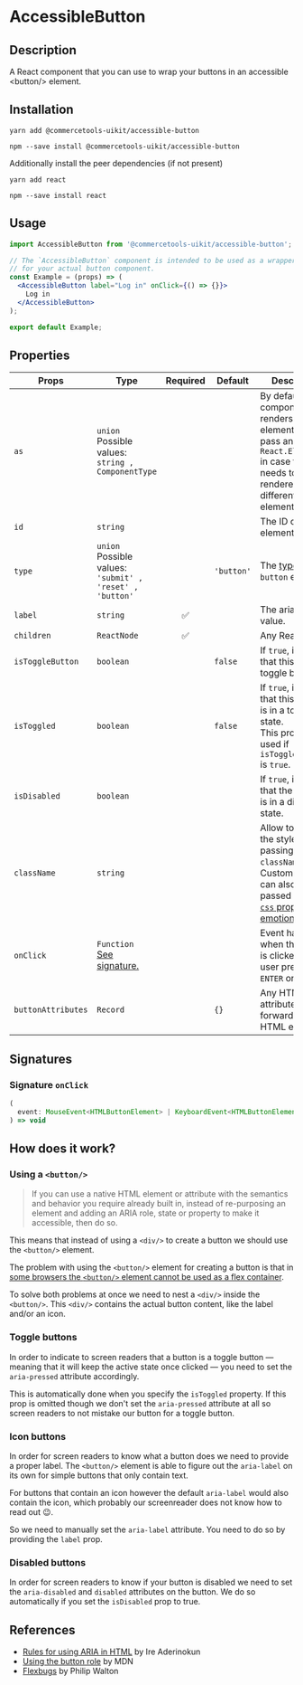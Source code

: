 <!-- THIS IS AN AUTOGENERATED FILE. DO NOT EDIT THIS FILE DIRECTLY. -->
<!-- This file is created by the `yarn generate-readme` script. -->

# AccessibleButton

## Description

A React component that you can use to wrap your buttons in an accessible \<button/> element.

## Installation

```
yarn add @commercetools-uikit/accessible-button
```

```
npm --save install @commercetools-uikit/accessible-button
```

Additionally install the peer dependencies (if not present)

```
yarn add react
```

```
npm --save install react
```

## Usage

```jsx
import AccessibleButton from '@commercetools-uikit/accessible-button';

// The `AccessibleButton` component is intended to be used as a wrapper
// for your actual button component.
const Example = (props) => (
  <AccessibleButton label="Log in" onClick={() => {}}>
    Log in
  </AccessibleButton>
);

export default Example;
```

## Properties

| Props              | Type                                                             | Required | Default    | Description                                                                                                                                                                                        |
| ------------------ | ---------------------------------------------------------------- | :------: | ---------- | -------------------------------------------------------------------------------------------------------------------------------------------------------------------------------------------------- |
| `as`               | `union`<br/>Possible values:<br/>`string , ComponentType`        |          |            | By default the component renders a `button` element. You can pass an optional `React.ElemenType`&#xA;in case this needs to be rendered as a different element.                                     |
| `id`               | `string`                                                         |          |            | The ID of the element.                                                                                                                                                                             |
| `type`             | `union`<br/>Possible values:<br/>`'submit' , 'reset' , 'button'` |          | `'button'` | The [type](https://developer.mozilla.org/en-US/docs/Web/HTML/Element/button) of the `button` element.                                                                                              |
| `label`            | `string`                                                         |    ✅    |            | The aria-label value.                                                                                                                                                                              |
| `children`         | `ReactNode`                                                      |    ✅    |            | Any React node.                                                                                                                                                                                    |
| `isToggleButton`   | `boolean`                                                        |          | `false`    | If `true`, indicates that this is a toggle button.                                                                                                                                                 |
| `isToggled`        | `boolean`                                                        |          | `false`    | If `true`, indicates that this element is in a toggled state.&#xA;<br/>&#xA;This prop is only used if `isToggleButton` is `true`.                                                                  |
| `isDisabled`       | `boolean`                                                        |          |            | If `true`, indicates that the element is in a disabled state.                                                                                                                                      |
| `className`        | `string`                                                         |          |            | Allow to override the styles by passing a `className` prop.&#xA;<br/>&#xA;Custom styles can also be passed using the [`css` prop from emotion](https://emotion.sh/docs/css-prop#style-precedence). |
| `onClick`          | `Function`<br/>[See signature.](#signature-onClick)              |          |            | Event handler when the button is clicked, or the user presses `ENTER` or `SPACE`.                                                                                                                  |
| `buttonAttributes` | `Record`                                                         |          | `{}`       | Any HTML attributes to be forwarded to the HTML element.                                                                                                                                           |

## Signatures

### Signature `onClick`

```ts
(
  event: MouseEvent<HTMLButtonElement> | KeyboardEvent<HTMLButtonElement>
) => void
```

## How does it work?

### Using a `<button/>`

> If you can use a native HTML element or attribute with the semantics and
> behavior you require already built in, instead of re-purposing an element and
> adding an ARIA role, state or property to make it accessible, then do so.

This means that instead of using a `<div/>` to create a button we should use the
`<button/>` element.

The problem with using the `<button/>` element for creating a button is that in
[some browsers the `<button/>` element cannot be used as a flex
container](https://github.com/philipwalton/flexbugs#9-some-html-elements-cant-be-flex-containers).

To solve both problems at once we need to nest a `<div/>` inside the
`<button/>`. This `<div/>` contains the actual button content, like the label
and/or an icon.

### Toggle buttons

In order to indicate to screen readers that a button is a toggle button — meaning
that it will keep the active state once clicked — you need to set the
`aria-pressed` attribute accordingly.

This is automatically done when you specify the `isToggled` property. If this
prop is omitted though we don't set the `aria-pressed` attribute at all so
screen readers to not mistake our button for a toggle button.

### Icon buttons

In order for screen readers to know what a button does we need to provide a
proper label. The `<button/>` element is able to figure out the `aria-label` on
its own for simple buttons that only contain text.

For buttons that contain an icon however the default `aria-label` would also
contain the icon, which probably our screenreader does not know how to read out
😉.

So we need to manually set the `aria-label` attribute. You need to do so by
providing the `label` prop.

### Disabled buttons

In order for screen readers to know if your button is disabled we need to set the
`aria-disabled` and `disabled` attributes on the button. We do so automatically
if you set the `isDisabled` prop to true.

## References

- [Rules for using ARIA in
  HTML](https://bitsofco.de/rules-for-using-aria-in-html/) by Ire Aderinokun
- [Using the button
  role](https://developer.mozilla.org/en-US/docs/Web/Accessibility/ARIA/ARIA_Techniques/Using_the_button_role)
  by MDN
- [Flexbugs](https://github.com/philipwalton/flexbugs#9-some-html-elements-cant-be-flex-containers)
  by Philip Walton
